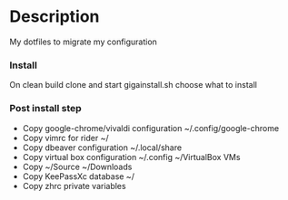 # Description
My dotfiles to migrate my configuration 

### Install
  On clean build clone and start gigainstall.sh choose what to install 

### Post install step 
  -  Copy google-chrome/vivaldi configuration ~/.config/google-chrome
  -  Copy vimrc for rider ~/
  -  Copy dbeaver configuration ~/.local/share
  -  Copy virtual box configuration ~/.config ~/VirtualBox VMs
  -  Copy ~/Source ~/Downloads
  -  Copy KeePassXc database ~/
  -  Copy zhrc private variables

